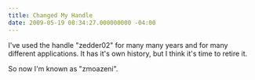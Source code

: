 ```yaml
---
title: Changed My Handle
date: 2009-05-19 08:34:27.000000000 -04:00
---
```

I've used the handle "zedder02" for many many years and for many different applications. It has it's own history, but I think it's time to retire it.

So now I'm known as "zmoazeni".
